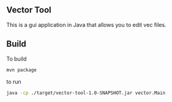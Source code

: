 ## Vector Tool
This is a gui application in Java that allows you to edit vec files. 

## Build
To build
```bash
mvn package
```

to run
```bash
java -cp ./target/vector-tool-1.0-SNAPSHOT.jar vector.Main
```